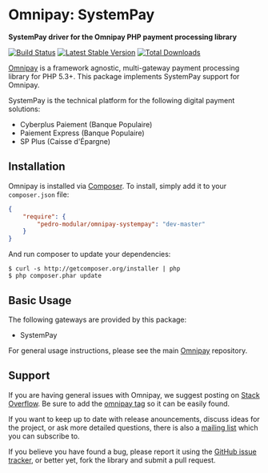 # Omnipay: SystemPay

**SystemPay driver for the Omnipay PHP payment processing library**

[![Build Status](https://travis-ci.com/Hounddd/omnipay-systempay.svg?branch=master)](https://travis-ci.com/hounddd/omnipay-systempay)
[![Latest Stable Version](https://poser.pugx.org/hounddd/omnipay-systempay/version.png)](https://packagist.org/packages/hounddd/omnipay-systempay)
[![Total Downloads](https://poser.pugx.org/hounddd/omnipay-systempay/d/total.png)](https://packagist.org/packages/hounddd/omnipay-systempay)

[Omnipay](https://github.com/omnipay/omnipay) is a framework agnostic, multi-gateway payment
processing library for PHP 5.3+. This package implements SystemPay support for Omnipay.

SystemPay is the technical platform for the following digital payment solutions: 
- Cyberplus Paiement (Banque Populaire)
- Paiement Express (Banque Populaire)
- SP Plus (Caisse d'Épargne)

## Installation

Omnipay is installed via [Composer](http://getcomposer.org/). To install, simply add it
to your `composer.json` file:

```json
{
    "require": {
        "pedro-modular/omnipay-systempay": "dev-master"
    }
}
```

And run composer to update your dependencies:

    $ curl -s http://getcomposer.org/installer | php
    $ php composer.phar update

## Basic Usage

The following gateways are provided by this package:

* SystemPay

For general usage instructions, please see the main [Omnipay](https://github.com/omnipay/omnipay)
repository.

## Support

If you are having general issues with Omnipay, we suggest posting on
[Stack Overflow](http://stackoverflow.com/). Be sure to add the
[omnipay tag](http://stackoverflow.com/questions/tagged/omnipay) so it can be easily found.

If you want to keep up to date with release anouncements, discuss ideas for the project,
or ask more detailed questions, there is also a [mailing list](https://groups.google.com/forum/#!forum/omnipay) which
you can subscribe to.

If you believe you have found a bug, please report it using the [GitHub issue tracker](https://github.com/omnipay/securepay/issues),
or better yet, fork the library and submit a pull request.
